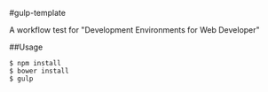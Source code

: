 #gulp-template

A workflow test for "Development Environments for Web Developer"

##Usage
```
$ npm install
$ bower install
$ gulp

```